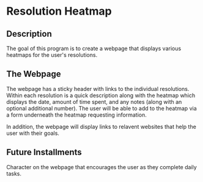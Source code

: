 # Resolution Heatmap
## Description
The goal of this program is to create a webpage that displays various heatmaps for the user's resolutions.

## The Webpage
The webpage has a sticky header with links to the individual resolutions. 
Within each resolution is a quick description along with the heatmap which displays the date, amount of time spent, and any notes (along with an optional additional number).
The user will be able to add to the heatmap via a form underneath the heatmap requesting information.

In addition, the webpage will display links to relavent websites that help the user with their goals.

## Future Installments
Character on the webpage that encourages the user as they complete daily tasks.

